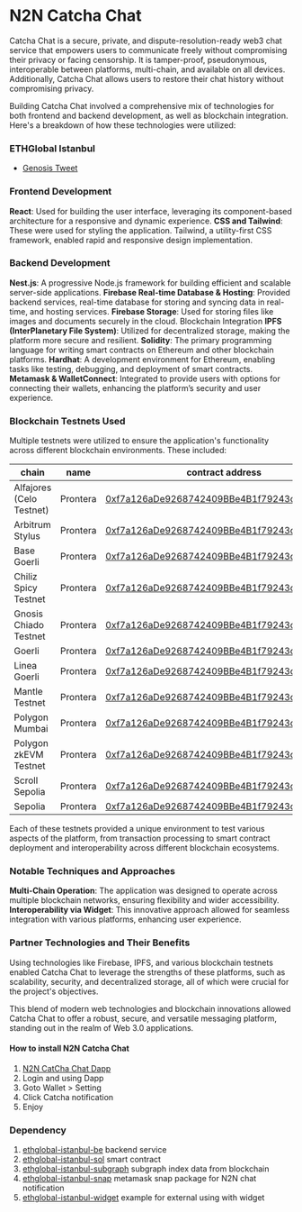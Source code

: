 # N2N Catcha Chat

Catcha Chat is a secure, private, and dispute-resolution-ready web3 chat service that empowers users to communicate freely without compromising their privacy or facing censorship. It is tamper-proof, pseudonymous, interoperable between platforms, multi-chain, and available on all devices. Additionally, Catcha Chat allows users to restore their chat history without compromising privacy.

Building Catcha Chat involved a comprehensive mix of technologies for both frontend and backend development, as well as blockchain integration. Here's a breakdown of how these technologies were utilized:

### ETHGlobal Istanbul
- [Genosis Tweet](https://twitter.com/nolifelover/status/1726114058879783157)

### Frontend Development
<strong>React</strong>: Used for building the user interface, leveraging its component-based architecture for a responsive and dynamic experience.
<strong>CSS and Tailwind</strong>: These were used for styling the application. Tailwind, a utility-first CSS framework, enabled rapid and responsive design implementation.

### Backend Development
<strong>Nest.js</strong>: A progressive Node.js framework for building efficient and scalable server-side applications.
<strong>Firebase Real-time Database & Hosting</strong>: Provided backend services, real-time database for storing and syncing data in real-time, and hosting services.
<strong>Firebase Storage</strong>: Used for storing files like images and documents securely in the cloud.
Blockchain Integration
<strong>IPFS (InterPlanetary File System)</strong>: Utilized for decentralized storage, making the platform more secure and resilient.
<strong>Solidity</strong>: The primary programming language for writing smart contracts on Ethereum and other blockchain platforms.
<strong>Hardhat</strong>: A development environment for Ethereum, enabling tasks like testing, debugging, and deployment of smart contracts.
<strong>Metamask & WalletConnect</strong>: Integrated to provide users with options for connecting their wallets, enhancing the platform’s security and user experience.

### Blockchain Testnets Used
Multiple testnets were utilized to ensure the application's functionality across different blockchain environments. These included:

| chain                    | name     | contract address                                                                                                                                            |
|--------------------------|----------|-------------------------------------------------------------------------------------------------------------------------------------------------------------|
| Alfajores (Celo Testnet) | Prontera | [0xf7a126aDe9268742409BBe4B1f79243c6430605A](https://alfajores.celoscan.io/address/0xf7a126aDe9268742409BBe4B1f79243c6430605A#code)                         |
| Arbitrum Stylus          | Prontera | [0xf7a126aDe9268742409BBe4B1f79243c6430605A](https://stylus-testnet-explorer.arbitrum.io/address/0xf7a126aDe9268742409BBe4B1f79243c6430605A#code)           |
| Base Goerli              | Prontera | [0xf7a126aDe9268742409BBe4B1f79243c6430605A](https://goerli.basescan.org/address/0xf7a126aDe9268742409BBe4B1f79243c6430605A#code)                           |
| Chiliz Spicy Testnet     | Prontera | [0xf7a126aDe9268742409BBe4B1f79243c6430605A](https://spicy-explorer.chiliz.com/address/0xf7a126aDe9268742409BBe4B1f79243c6430605A#code)                     |
| Gnosis Chiado Testnet    | Prontera | [0xf7a126aDe9268742409BBe4B1f79243c6430605A](https://gnosis-chiado.blockscout.com/address/0xf7a126aDe9268742409BBe4B1f79243c6430605A?tab=contract)          |
| Goerli                   | Prontera | [0xf7a126aDe9268742409BBe4B1f79243c6430605A](https://goerli.etherscan.io/address/0xf7a126aDe9268742409BBe4B1f79243c6430605A#code)                           |
| Linea Goerli             | Prontera | [0xf7a126aDe9268742409BBe4B1f79243c6430605A](https://goerli.lineascan.build/address/0xf7a126aDe9268742409BBe4B1f79243c6430605A#code)                        |
| Mantle Testnet           | Prontera | [0xf7a126aDe9268742409BBe4B1f79243c6430605A](https://explorer.testnet.mantle.xyz/address/0xf7a126aDe9268742409BBe4B1f79243c6430605A/contracts#address-tabs) |
| Polygon Mumbai           | Prontera | [0xf7a126aDe9268742409BBe4B1f79243c6430605A](https://mumbai.polygonscan.com/address/0xf7a126aDe9268742409BBe4B1f79243c6430605A#code)                        |
| Polygon zkEVM Testnet    | Prontera | [0xf7a126aDe9268742409BBe4B1f79243c6430605A](https://testnet-zkevm.polygonscan.com/address/0xf7a126aDe9268742409BBe4B1f79243c6430605A#code)                 |
| Scroll Sepolia           | Prontera | [0xf7a126aDe9268742409BBe4B1f79243c6430605A](https://sepolia.scrollscan.dev/address/0xf7a126aDe9268742409BBe4B1f79243c6430605A#code)                        |
| Sepolia                  | Prontera | [0xf7a126aDe9268742409BBe4B1f79243c6430605A](https://sepolia.etherscan.io/address/0xf7a126aDe9268742409BBe4B1f79243c6430605A#code)                          |

Each of these testnets provided a unique environment to test various aspects of the platform, from transaction processing to smart contract deployment and interoperability across different blockchain ecosystems.

### Notable Techniques and Approaches
<strong>Multi-Chain Operation</strong>: The application was designed to operate across multiple blockchain networks, ensuring flexibility and wider accessibility.
<strong>Interoperability via Widget</strong>: This innovative approach allowed for seamless integration with various platforms, enhancing user experience.

### Partner Technologies and Their Benefits
Using technologies like Firebase, IPFS, and various blockchain testnets enabled Catcha Chat to leverage the strengths of these platforms, such as scalability, security, and decentralized storage, all of which were crucial for the project's objectives.

This blend of modern web technologies and blockchain innovations allowed Catcha Chat to offer a robust, secure, and versatile messaging platform, standing out in the realm of Web 3.0 applications.

#### How to install N2N Catcha Chat
1. [N2N CatCha Chat Dapp](https://chat-ethglobal-n2n.socialbureau.io)
2. Login and using Dapp
3. Goto Wallet > Setting
4. Click Catcha notification 
5. Enjoy

### Dependency 
1. [ethglobal-istanbul-be](https://github.com/social-bureau/ethglobal-istanbul-be) backend service
2. [ethglobal-istanbul-sol](https://github.com/social-bureau/ethglobal-istanbul-sol) smart contract
3. [ethglobal-istanbul-subgraph](https://github.com/social-bureau/ethglobal-istanbul-subgraph) subgraph index data from blockchain
4. [ethglobal-istanbul-snap](https://github.com/social-bureau/ethglobal-istanbul-snap) metamask snap package for N2N chat notification
5. [ethglobal-istanbul-widget](https://github.com/social-bureau/ethglobal-istanbul-widget) example for external using with widget
